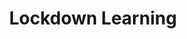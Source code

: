 ---
layout: post
title: Lockdown Learning
gh-repo: daattali/beautiful-jekyll
gh-badge: [star, fork, follow]
tags: [test]
comments: true
---